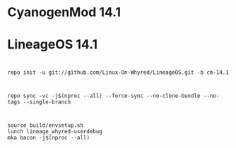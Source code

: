 # CyanogenMod 14.1
#
# LineageOS 14.1
#
```
repo init -u git://github.com/Linux-On-Whyred/LineageOS.git -b cm-14.1
```
#
```
repo sync -vc -j$(nproc --all) --force-sync --no-clone-bundle --no-tags --single-branch
```
#
```
source build/envsetup.sh
lunch lineage_whyred-userdebug
mka bacon -j$(nproc --all)
```





















